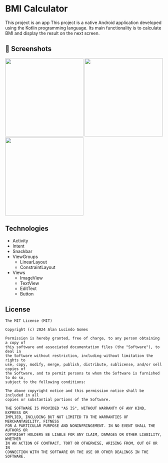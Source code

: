 # BMI Calculator
This project is an app
This project is a native Android application developed using the Kotlin programming language. Its main functionality is to calculate BMI and display the result on the next screen.

## :camera_flash: Screenshots
<!-- You can add more screenshots here if you like -->
<p float="left">
  <img src="https://github.com/user-attachments/assets/c5571106-a1d8-4164-9485-251ea4e05aa1" width="250" />
  <img src="https://github.com/user-attachments/assets/cc67c051-888f-4389-80fe-48e43736ae40" width="250" /> 
  <img src="https://github.com/user-attachments/assets/e59e8236-b483-40b4-94ea-8be9fc857a34" width="250" />
</p>

## Technologies
- Activity
- Intent
- Snackbar
- ViewGroups
  - LinearLayout
  - ConstraintLayout
- Views
  - ImageView
  - TextView
  - EditText
  - Button

## License
```
The MIT License (MIT)

Copyright (c) 2024 Alan Lucindo Gomes

Permission is hereby granted, free of charge, to any person obtaining a copy of
this software and associated documentation files (the "Software"), to deal in
the Software without restriction, including without limitation the rights to
use, copy, modify, merge, publish, distribute, sublicense, and/or sell copies of
the Software, and to permit persons to whom the Software is furnished to do so,
subject to the following conditions:

The above copyright notice and this permission notice shall be included in all
copies or substantial portions of the Software.

THE SOFTWARE IS PROVIDED "AS IS", WITHOUT WARRANTY OF ANY KIND, EXPRESS OR
IMPLIED, INCLUDING BUT NOT LIMITED TO THE WARRANTIES OF MERCHANTABILITY, FITNESS
FOR A PARTICULAR PURPOSE AND NONINFRINGEMENT. IN NO EVENT SHALL THE AUTHORS OR
COPYRIGHT HOLDERS BE LIABLE FOR ANY CLAIM, DAMAGES OR OTHER LIABILITY, WHETHER
IN AN ACTION OF CONTRACT, TORT OR OTHERWISE, ARISING FROM, OUT OF OR IN
CONNECTION WITH THE SOFTWARE OR THE USE OR OTHER DEALINGS IN THE SOFTWARE.
```
